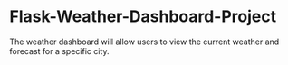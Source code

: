# Flask-Weather-Dashboard-Project
The weather dashboard will allow users to view the current weather and forecast for a specific city. 
